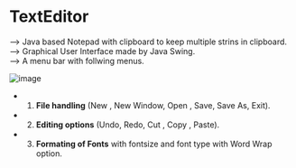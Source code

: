 # TextEditor

--> Java based Notepad with clipboard to keep multiple strins in clipboard.\
--> Graphical User Interface made by Java Swing.\
--> A menu bar with follwing menus.

![image](https://user-images.githubusercontent.com/63662732/193077083-48b65bd6-b749-4f11-8ee6-c91f39773100.png)

- 1.  **File handling** (New , New Window,  Open , Save, Save As, Exit).
- 2.  **Editing options** (Undo, Redo, Cut , Copy , Paste).
- 3.  **Formating of Fonts** with fontsize and font type with Word Wrap option.
